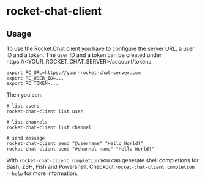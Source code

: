 # rocket-chat-client

## Usage
To use the Rocket.Chat client you have to configure the server URL, a user ID and a token.
The user ID and a token can be created under https://<YOUR_ROCKET_CHAT_SERVER>/account/tokens

```
export RC_URL=https://your-rocket-chat-server.com
export RC_USER_ID=...
export RC_TOKEN=...
```

Then you can:
```shell
# list users
rocket-chat-client list user

# list channels
rocket-chat-client list channel

# send message
rocket-chat-client send "@username" "Hello World!"
rocket-chat-client send "#channel-name" "Hello World!"
```

With `rocket-chat-client completion` you can generate shell completions for Bash, ZSH, Fish and Powershell.
Checkout `rocket-chat-client completion --help` for more information.
